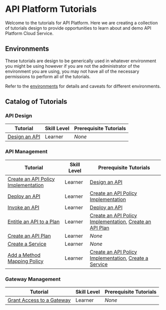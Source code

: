 # API Platform Tutorials

Welcome to the tutorials for API Platform.  Here we are creating a collection of tutorials design to provide opportunities to learn about and demo API Platform Cloud Service.

## Environments
These tutorials are design to be generically used in whatever environment you might be using however if you are not the administrator of the environment you are using, you may not have all of the necessary permissions to perform all of the tutorials.  

Refer to the [environments](../environments/README.md) for details and caveats for different environments.

## Catalog of Tutorials
### API Design
Tutorial | Skill Level | Prerequisite Tutorials
--- | --- | --- 
[Design an API](./design/design_api) | Learner | *None*

### API Management
Tutorial | Skill Level | Prerequisite Tutorials
--- | --- | --- 
[Create an API Policy Implementation](./manage/apis/create_api) | Learner | [Design an API](./design/design_api)
[Deploy an API](./manage/apis/deploy_api) | Learner | [Create an API Policy Implementation](./manage/apis/create_api)
[Invoke an API](./manage/apis/invoke_api) | Learner | [Deploy an API](./manage/apis/deploy_api)
[Entitle an API to a Plan](./manage/apis/entitle_api) | Learner | [Create an API Policy Implementation](./manage/apis/create_api), [Create an API Plan](./manage/plans/create_plan)
[Create an API Plan](./manage/plans/create_plan) | Learner | *None*
[Create a Service](./manage/services/create_service) | Learner | *None*
[Add a Method Mapping Policy](./manage/apis/policies/method_mapping) | Learner | [Create an API Policy Implementation](./manage/apis/create_api), [Create a Service](./manage/services/create_service)

### Gateway Management
Tutorial | Skill Level | Prerequisite Tutorials
--- | --- | --- 
[Grant Access to a Gateway](./manage/gateways/grants) | Learner | *None*
